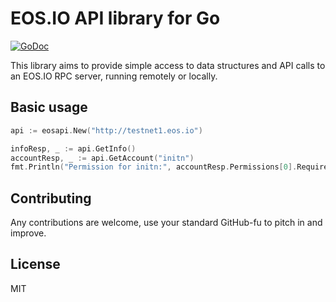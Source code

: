 EOS.IO API library for Go
=========================

[![GoDoc](https://godoc.org/github.com/eosioca/eosapi/cobra?status.svg)](https://godoc.org/github.com/eosioca/eosapi)

This library aims to provide simple access to data structures and API
calls to an EOS.IO RPC server, running remotely or locally.

Basic usage
-----------

```go
api := eosapi.New("http://testnet1.eos.io")

infoResp, _ := api.GetInfo()
accountResp, _ := api.GetAccount("initn")
fmt.Println("Permission for initn:", accountResp.Permissions[0].RequiredAuth.Keys)
```

Contributing
------------

Any contributions are welcome, use your standard GitHub-fu to pitch in and improve.


License
-------

MIT
